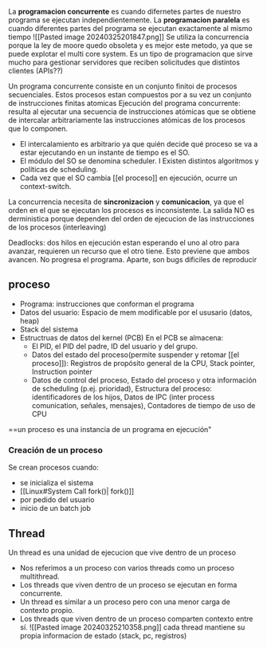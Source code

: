  La **programacion concurrente** es cuando difernetes partes de nuestro programa se ejecutan independientemente.
 La **programacion paralela** es cuando diferentes partes del programa se ejecutan exactamente al mismo tiempo
 ![[Pasted image 20240325201847.png]]
Se utiliza la concurrencia porque la ley de moore quedo obsoleta y es mejor este metodo, ya que se puede explotar el multi core system. Es un tipo de programacion que sirve mucho para gestionar servidores que reciben solicitudes que distintos clientes (APIs??)


Un programa concurrente consiste en un conjunto finitoi de procesos secuenciales. Estos procesos estan compuestos por a su vez un conjunto de instrucciones finitas atomicas
Ejecución del programa concurrente: resulta al ejecutar una secuencia de instrucciones atómicas que se obtiene de intercalar arbitrariamente las instrucciones atómicas de los procesos que lo componen. 
- El intercalamiento es arbitrario ya que quién decide qué proceso se va a estar ejecutando en un instante de tiempo es el SO. 
- El módulo del SO se denomina scheduler. I Existen distintos algoritmos y políticas de scheduling. 
- Cada vez que el SO cambia [[el proceso]] en ejecución, ocurre un context-switch.

La concurrencia necesita de **sincronizacion** y **comunicacion**, ya que el orden en el que se ejecutan los procesos es inconsistente. La salida NO es derministica porque dependen del orden de ejecucion de las instrucciones de los procesos (interleaving) 

Deadlocks: dos hilos en ejecución estan esperando el uno al otro para avanzar, requieren un recurso que el otro tiene. Esto previene que ambos avancen. No progresa el programa. Aparte, son bugs dificiles de reproducir 


## proceso
- Programa: instrucciones que conforman el programa
- Datos del usuario: Espacio de mem modificable por el ususario (datos, heap)
- Stack del sistema
- Estructruas de datos del kernel (PCB)
	En el PCB se almacena: 
	- El PID, el PID del padre, ID del usuario y del grupo. 
	- Datos del estado del proceso(permite suspender y retomar [[el proceso]]): Registros de propósito general de la CPU, Stack pointer, Instruction pointer
	-  Datos de control del proceso, Estado del proceso y otra información de scheduling (p.ej. prioridad), Estructura del proceso: identificadores de los hijos, Datos de IPC (inter process comunication, señales, mensajes),  Contadores de tiempo de uso de CPU

==un proceso es una instancia de un programa en ejecución"


### Creación de un proceso
Se crean procesos cuando: 
- se inicializa el sistema
- [[Linux#System Call fork()| fork()]]
- por pedido del usuario 
- inicio de un batch job



## Thread 
Un thread es una unidad de ejecucion que vive dentro de un proceso
- Nos referimos a un proceso con varios threads como un proceso multithread. 
-  Los threads que viven dentro de un proceso se ejecutan en forma concurrente. 
- Un thread es similar a un proceso pero con una menor carga de contexto propio. 
- Los threads que viven dentro de un proceso comparten contexto entre sí.
![[Pasted image 20240325210358.png]]
cada thread mantiene su propia informacion de estado (stack, pc, registros)